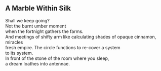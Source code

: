 A Marble Within Silk
--------------------
Shall we keep going?  
Not the burnt umber moment  
when the fortnight gathers the farms.  
And meetings of shifty arm like calculating shades of opaque cinnamon, miracles  
fresh empire. The circle functions to re-cover a system  
to its system.  
In front of the stone of the room where you sleep,  
a dream loathes into antennae.  
